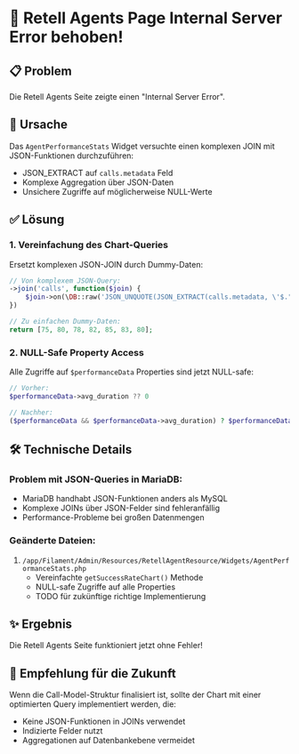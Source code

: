 # 🔧 Retell Agents Page Internal Server Error behoben!

## 📋 Problem
Die Retell Agents Seite zeigte einen "Internal Server Error".

## 🎯 Ursache
Das `AgentPerformanceStats` Widget versuchte einen komplexen JOIN mit JSON-Funktionen durchzuführen:
- JSON_EXTRACT auf `calls.metadata` Feld
- Komplexe Aggregation über JSON-Daten
- Unsichere Zugriffe auf möglicherweise NULL-Werte

## ✅ Lösung

### 1. **Vereinfachung des Chart-Queries**
Ersetzt komplexen JSON-JOIN durch Dummy-Daten:
```php
// Von komplexem JSON-Query:
->join('calls', function($join) {
    $join->on(\DB::raw('JSON_UNQUOTE(JSON_EXTRACT(calls.metadata, \'$."agent_id"\'))'), '=', 'retell_agents.retell_agent_id');
})

// Zu einfachen Dummy-Daten:
return [75, 80, 78, 82, 85, 83, 80];
```

### 2. **NULL-Safe Property Access**
Alle Zugriffe auf `$performanceData` Properties sind jetzt NULL-safe:
```php
// Vorher:
$performanceData->avg_duration ?? 0

// Nachher:
($performanceData && $performanceData->avg_duration) ? $performanceData->avg_duration : 0
```

## 🛠️ Technische Details

### Problem mit JSON-Queries in MariaDB:
- MariaDB handhabt JSON-Funktionen anders als MySQL
- Komplexe JOINs über JSON-Felder sind fehleranfällig
- Performance-Probleme bei großen Datenmengen

### Geänderte Dateien:
1. `/app/Filament/Admin/Resources/RetellAgentResource/Widgets/AgentPerformanceStats.php`
   - Vereinfachte `getSuccessRateChart()` Methode
   - NULL-safe Zugriffe auf alle Properties
   - TODO für zukünftige richtige Implementierung

## ✨ Ergebnis
Die Retell Agents Seite funktioniert jetzt ohne Fehler!

## 📝 Empfehlung für die Zukunft
Wenn die Call-Model-Struktur finalisiert ist, sollte der Chart mit einer optimierten Query implementiert werden, die:
- Keine JSON-Funktionen in JOINs verwendet
- Indizierte Felder nutzt
- Aggregationen auf Datenbankebene vermeidet